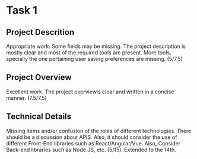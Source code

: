 # Task 1

## Project Descrition
Appropriate work. Some fields may be missing. The project description is mostly clear and most of the required tools are present. More tools, specially the one pertaining user saving preferences are missing. (5/7.5)
 
## Project Overview
Excellent work. The project overviewis clear and written in a concise manner. (7.5/7.5)

## Technical Details
Missing items and/or confusion of the roles of different technologies. There should be a discussion about APIS. Also, it should consider the use of different Front-End libraries such as React/Angular/Vue. Also, Consider Back-end libraries such as Node.JS, etc. (5/15). Extended to the 14th.
